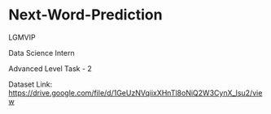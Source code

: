 # Next-Word-Prediction

LGMVIP

Data Science Intern

Advanced Level Task - 2 

Dataset Link: https://drive.google.com/file/d/1GeUzNVqiixXHnTl8oNiQ2W3CynX_lsu2/view
